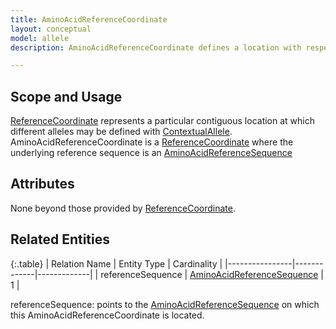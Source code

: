 ```yaml
---
title: AminoAcidReferenceCoordinate
layout: conceptual
model: allele
description: AminoAcidReferenceCoordinate defines a location with respect to an <a href="/conceptual/reference_sequence/amino_acid_reference_sequence.html">AminoAcidReferenceSequence</a>.  

---
```


Scope and Usage
---------------

[ReferenceCoordinate](reference_coordinate.html) represents a particular contiguous location at which different alleles may be defined with [ContextualAllele](index.html).  AminoAcidReferenceCoordinate is a [ReferenceCoordinate](reference_coordinate.html) where the underlying reference sequence is an [AminoAcidReferenceSequence](/conceptual/reference_sequence/amino_acid_reference_sequence.html)

Attributes 
----------

None beyond those provided by [ReferenceCoordinate](reference_coordinate.html).

Related Entities
----------------

{:.table}
|  Relation Name | Entity Type | Cardinality |
|----------------|-------------|-------------|
| referenceSequence | [AminoAcidReferenceSequence](/conceptual/reference_sequence/amino_acid_reference_sequence.html) | 1 |

referenceSequence: points to the [AminoAcidReferenceSequence](/conceptual/reference_sequence/amino_acid_reference_sequence.html)  on which this AminoAcidReferenceCoordinate is located.
